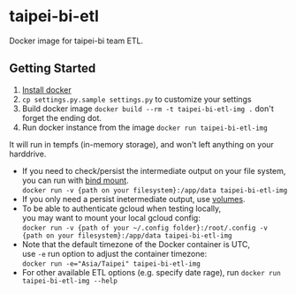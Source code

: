 # taipei-bi-etl
Docker image for taipei-bi team ETL.

## Getting Started
1. [Install docker](https://docs.docker.com/install/)
2. `cp settings.py.sample settings.py` to customize your settings
3. Build docker image `docker build --rm -t taipei-bi-etl-img .` don't forget the ending dot.
4. Run docker instance from the image `docker run taipei-bi-etl-img`

It will run in tempfs (in-memory storage), and won't left anything on your harddrive.

* If you need to check/persist the intermediate output on your file system, 
<br>you can run with [bind mount](https://docs.docker.com/storage/bind-mounts/).
<br>`docker run -v {path on your filesystem}:/app/data taipei-bi-etl-img`
* If you only need a persist inetermediate output, use [volumes](https://docs.docker.com/storage/volumes/).
* To be able to authenticate gcloud when testing locally, 
<br>you may want to mount your local gcloud config:
<br>`docker run -v {path of your ~/.config folder}:/root/.config -v {path on your filesystem}:/app/data taipei-bi-etl-img`
* Note that the default timezone of the Docker container is UTC,
<br> use `-e` run option to adjust the container timezone: 
<br>`docker run -e="Asia/Taipei" taipei-bi-etl-img` 
* For other available ETL options (e.g. specify date rage), run `docker run taipei-bi-etl-img --help`
